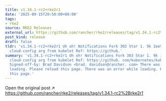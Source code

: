 ```yaml
---
title: v1.34.1-rc2+rke2r1
date: '2025-09-15T20:50:00+00:00'
tags:
- rke2
source: RKE2 Releases
external_url: https://github.com/rancher/rke2/releases/tag/v1.34.1-rc2%2Brke2r1
post_kind: release
draft: false
tldr: 'v1.34.1-rc2+rke2r1 Uh oh! Notifications Fork 303 Star 1. 9k 1ee9821 Remove
  cloud-config arg from kubelet Ref: https://github.'
summary: 'v1.34.1-rc2+rke2r1 Uh oh! Notifications Fork 303 Star 1. 9k 1ee9821 Remove
  cloud-config arg from kubelet Ref: https://github. com/kubernetes/kubernetes/pull/130161
  Signed-off-by: Brad Davidson <brad. davidson@rancher. com> There was an error while
  loading. Please reload this page. There was an error while loading. Please reload
  this page.'
---
```

Open the original post ↗ https://github.com/rancher/rke2/releases/tag/v1.34.1-rc2%2Brke2r1
